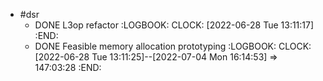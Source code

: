- #dsr
	- DONE L3op refactor
	  :LOGBOOK:
	  CLOCK: [2022-06-28 Tue 13:11:17]
	  :END:
	- DONE Feasible memory allocation prototyping
	  :LOGBOOK:
	  CLOCK: [2022-06-28 Tue 13:11:25]--[2022-07-04 Mon 16:14:53] =>  147:03:28
	  :END:
